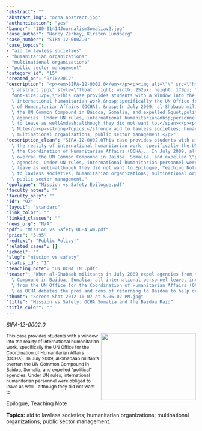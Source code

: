 ```yaml
---
"abstract": ""
"abstract_img": "ocha abstract.jpg"
"authentication": "yes"
"banner": "180-01414JournalismSomaliav2.jpg"
"case_author": "Nancy Zerbey, Kirsten Lundberg"
"case_number": "SIPA-12-0002.0"
"case_topics":
- "aid to lawless societies"
- "humanitarian organizations"
- "multinational organizations"
- "public sector management"
"category_id": "15"
"created_on": "9/18/2012"
"description": "<p><em>SIPA-12-0002.0</em></p><p><img alt=\"\" src=\"https://casestudies.jrn.columbia.edu/casestudy/files/photos/665/ocha\
  \ abstract.jpg\" style=\"float: right; width: 252px; height: 179px; \" /><span style=\"\
  font-size:12px;\">This case provides students with a window into the reality of\
  \ international humanitarian work,&nbsp;specifically the UN Office for the Coordination\
  \ of Humanitarian Affairs (OCHA). &nbsp;In July 2009, al-Shabaab militants overran\
  \ the UN Common Compound in Baidoa, Somalia, and expelled &quot;political&quot;\
  \ agencies. Under UN rules, international humanitarian&nbsp;personnel were obliged\
  \ to leave as well&mdash;although they did not want to.</span></p><p>Epilogue, Teaching\
  \ Note</p><p><strong>Topics:</strong> aid to lawless societies; humanitarian&nbsp;organizations;\
  \ multinational organizations; public sector management.</p>"
"description_clean": "SIPA-12-0002.0This case provides students with a window into\
  \ the reality of international humanitarian work, specifically the UN Office for\
  \ the Coordination of Humanitarian Affairs (OCHA).  In July 2009, al-Shabaab militants\
  \ overran the UN Common Compound in Baidoa, Somalia, and expelled \"political\"\
  \ agencies. Under UN rules, international humanitarian personnel were obliged to\
  \ leave as well—although they did not want to.Epilogue, Teaching NoteTopics: aid\
  \ to lawless societies; humanitarian organizations; multinational organizations;\
  \ public sector management."
"epologue": "Mission vs Safety Epilogue.pdf"
"faculty_notes": ""
"faculty_only": ""
"id": "92"
"layout": "standard"
"link_color": ""
"linked_classes": ""
"news_org": "N/A"
"pdf": "Mission vs Safety OCHA_wm.pdf"
"price": "5.95"
"redtext": "Public Policy!"
"related_cases": []
"school": ""
"slug": "mission vs safety"
"status_id": "1"
"teaching_note": "UN OCHA TN .pdf"
"teaser": "When al-Shabaab militants in July 2009 expel agencies from the UN  Common\
  \ Compound in Baidoa, Somalia, all international personnel leave, including those\
  \ from the UN Office for the Coordination of Humanitarian Affairs (OCHA). Follow\
  \ as OCHA debates the pros and cons of returning to Baidoa to help desperate refugees."
"thumb": "Screen Shot 2012-10-07 at 5.06.02 PM.jpg"
"title": "Mission vs Safety: OCHA Somalia and the Baidoa Raid"
"title_color": ""
---
```

<p><em>SIPA-12-0002.0</em></p><p><img alt="" src="https://casestudies.jrn.columbia.edu/casestudy/files/photos/665/ocha abstract.jpg" style="float: right; width: 252px; height: 179px; " /><span style="font-size:12px;">This case provides students with a window into the reality of international humanitarian work,&nbsp;specifically the UN Office for the Coordination of Humanitarian Affairs (OCHA). &nbsp;In July 2009, al-Shabaab militants overran the UN Common Compound in Baidoa, Somalia, and expelled &quot;political&quot; agencies. Under UN rules, international humanitarian&nbsp;personnel were obliged to leave as well&mdash;although they did not want to.</span></p><p>Epilogue, Teaching Note</p><p><strong>Topics:</strong> aid to lawless societies; humanitarian&nbsp;organizations; multinational organizations; public sector management.</p>
